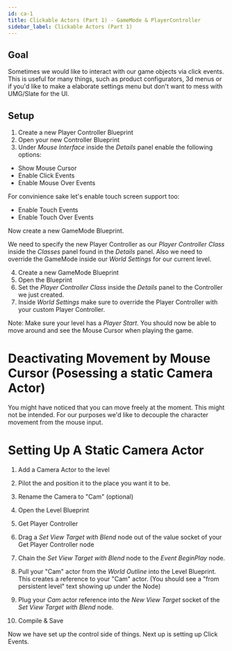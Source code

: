 ```yaml
---
id: ca-1
title: Clickable Actors (Part 1) - GameMode & PlayerController
sidebar_label: Clickable Actors (Part 1)
---
```


## Goal

Sometimes we would like to interact with our game objects via click events. This is useful for many things, such as product configurators, 3d menus or if you'd like to make a elaborate settings menu but don't want to mess with UMG/Slate for the UI.

## Setup

1. Create a new Player Controller Blueprint
2. Open your new Controller Blueprint
3. Under _Mouse Interface_ inside the _Details_ panel enable the following options:
- Show Mouse Cursor
- Enable Click Events
- Enable Mouse Over Events

For convinience sake let's enable touch screen support too:
- Enable Touch Events
- Enable Touch Over Events


Now create a new GameMode Blueprint.

We need to specify the new Player Controller as our _Player Controller Class_ inside the _Classes_ panel found in the _Details_ panel.
Also we need to override the GameMode inside our _World Settings_ for our current level.

4. Create a new GameMode Blueprint
5. Open the Blueprint
6. Set the _Player Controller Class_ inside the _Details_ panel to the Controller we just created.
7. Inside _World Settings_ make sure to override the Player Controller with your custom Player Controller.


Note: Make sure your level has a _Player Start_.
You should now be able to move around and see the Mouse Cursor when playing the game.

# Deactivating Movement by Mouse Cursor (Posessing a static Camera Actor)

You might have noticed that you can move freely at the moment. This might not be intended. For our purposes we'd like to decouple the character movement from the mouse input.

# Setting Up A Static Camera Actor

1. Add a Camera Actor to the level
2. Pilot the and position it to the place you want it to be.
3. Rename the Camera to "Cam" (optional)
4. Open the Level Blueprint

5. Get Player Controller
6. Drag a _Set View Target with Blend_ node out of the value socket of your Get Player Controller node
7. Chain the _Set View Target with Blend_ node to the _Event BeginPlay_ node.
8. Pull your "Cam" actor from the _World Outline_ into the Level Blueprint. This creates a reference to your "Cam" actor. (You should see a "from persistent level" text showing up under the Node)
9. Plug your _Cam_ actor reference into the _New View Target_ socket of the _Set View Target with Blend_ node.
10. Compile & Save

Now we have set up the control side of things. Next up is setting up Click Events.